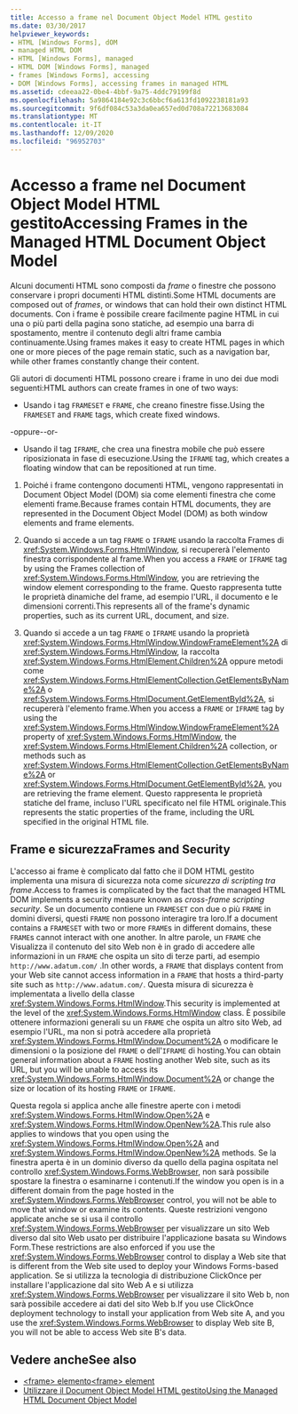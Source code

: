 ```yaml
---
title: Accesso a frame nel Document Object Model HTML gestito
ms.date: 03/30/2017
helpviewer_keywords:
- HTML [Windows Forms], dOM
- managed HTML DOM
- HTML [Windows Forms], managed
- HTML DOM [Windows Forms], managed
- frames [Windows Forms], accessing
- DOM [Windows Forms], accessing frames in managed HTML
ms.assetid: cdeeaa22-0be4-4bbf-9a75-4ddc79199f8d
ms.openlocfilehash: 5a9864184e92c3c6bbcf6a613fd1092238181a93
ms.sourcegitcommit: 9f6df084c53a3da0ea657ed0d708a72213683084
ms.translationtype: MT
ms.contentlocale: it-IT
ms.lasthandoff: 12/09/2020
ms.locfileid: "96952703"
---
```

# <a name="accessing-frames-in-the-managed-html-document-object-model"></a><span data-ttu-id="0cf0b-102">Accesso a frame nel Document Object Model HTML gestito</span><span class="sxs-lookup"><span data-stu-id="0cf0b-102">Accessing Frames in the Managed HTML Document Object Model</span></span>
<span data-ttu-id="0cf0b-103">Alcuni documenti HTML sono composti da *frame* o finestre che possono conservare i propri documenti HTML distinti.</span><span class="sxs-lookup"><span data-stu-id="0cf0b-103">Some HTML documents are composed out of *frames*, or windows that can hold their own distinct HTML documents.</span></span> <span data-ttu-id="0cf0b-104">Con i frame è possibile creare facilmente pagine HTML in cui una o più parti della pagina sono statiche, ad esempio una barra di spostamento, mentre il contenuto degli altri frame cambia continuamente.</span><span class="sxs-lookup"><span data-stu-id="0cf0b-104">Using frames makes it easy to create HTML pages in which one or more pieces of the page remain static, such as a navigation bar, while other frames constantly change their content.</span></span>  
  
 <span data-ttu-id="0cf0b-105">Gli autori di documenti HTML possono creare i frame in uno dei due modi seguenti:</span><span class="sxs-lookup"><span data-stu-id="0cf0b-105">HTML authors can create frames in one of two ways:</span></span>  
  
- <span data-ttu-id="0cf0b-106">Usando i tag `FRAMESET` e `FRAME`, che creano finestre fisse.</span><span class="sxs-lookup"><span data-stu-id="0cf0b-106">Using the `FRAMESET` and `FRAME` tags, which create fixed windows.</span></span>  
  
 <span data-ttu-id="0cf0b-107">-oppure-</span><span class="sxs-lookup"><span data-stu-id="0cf0b-107">-or-</span></span>  
  
- <span data-ttu-id="0cf0b-108">Usando il tag `IFRAME`, che crea una finestra mobile che può essere riposizionata in fase di esecuzione.</span><span class="sxs-lookup"><span data-stu-id="0cf0b-108">Using the `IFRAME` tag, which creates a floating window that can be repositioned at run time.</span></span>  
  
1. <span data-ttu-id="0cf0b-109">Poiché i frame contengono documenti HTML, vengono rappresentati in Document Object Model (DOM) sia come elementi finestra che come elementi frame.</span><span class="sxs-lookup"><span data-stu-id="0cf0b-109">Because frames contain HTML documents, they are represented in the Document Object Model (DOM) as both window elements and frame elements.</span></span>  
  
2. <span data-ttu-id="0cf0b-110">Quando si accede a un tag `FRAME` o `IFRAME` usando la raccolta Frames di <xref:System.Windows.Forms.HtmlWindow>, si recupererà l'elemento finestra corrispondente al frame.</span><span class="sxs-lookup"><span data-stu-id="0cf0b-110">When you access a `FRAME` or `IFRAME` tag by using the Frames collection of <xref:System.Windows.Forms.HtmlWindow>, you are retrieving the window element corresponding to the frame.</span></span> <span data-ttu-id="0cf0b-111">Questo rappresenta tutte le proprietà dinamiche del frame, ad esempio l'URL, il documento e le dimensioni correnti.</span><span class="sxs-lookup"><span data-stu-id="0cf0b-111">This represents all of the frame's dynamic properties, such as its current URL, document, and size.</span></span>  
  
3. <span data-ttu-id="0cf0b-112">Quando si accede a un tag `FRAME` o `IFRAME` usando la proprietà <xref:System.Windows.Forms.HtmlWindow.WindowFrameElement%2A> di <xref:System.Windows.Forms.HtmlWindow>, la raccolta <xref:System.Windows.Forms.HtmlElement.Children%2A> oppure metodi come <xref:System.Windows.Forms.HtmlElementCollection.GetElementsByName%2A> o <xref:System.Windows.Forms.HtmlDocument.GetElementById%2A>, si recupererà l'elemento frame.</span><span class="sxs-lookup"><span data-stu-id="0cf0b-112">When you access a `FRAME` or `IFRAME` tag by using the <xref:System.Windows.Forms.HtmlWindow.WindowFrameElement%2A> property of <xref:System.Windows.Forms.HtmlWindow>, the <xref:System.Windows.Forms.HtmlElement.Children%2A> collection, or methods such as <xref:System.Windows.Forms.HtmlElementCollection.GetElementsByName%2A> or <xref:System.Windows.Forms.HtmlDocument.GetElementById%2A>, you are retrieving the frame element.</span></span> <span data-ttu-id="0cf0b-113">Questo rappresenta le proprietà statiche del frame, incluso l'URL specificato nel file HTML originale.</span><span class="sxs-lookup"><span data-stu-id="0cf0b-113">This represents the static properties of the frame, including the URL specified in the original HTML file.</span></span>  
  
## <a name="frames-and-security"></a><span data-ttu-id="0cf0b-114">Frame e sicurezza</span><span class="sxs-lookup"><span data-stu-id="0cf0b-114">Frames and Security</span></span>  
 <span data-ttu-id="0cf0b-115">L'accesso ai frame è complicato dal fatto che il DOM HTML gestito implementa una misura di sicurezza nota come *sicurezza di scripting tra frame*.</span><span class="sxs-lookup"><span data-stu-id="0cf0b-115">Access to frames is complicated by the fact that the managed HTML DOM implements a security measure known as *cross-frame scripting security*.</span></span> <span data-ttu-id="0cf0b-116">Se un documento contiene un `FRAMESET` con due o più `FRAME` in domini diversi, questi `FRAME` non possono interagire tra loro.</span><span class="sxs-lookup"><span data-stu-id="0cf0b-116">If a document contains a `FRAMESET` with two or more `FRAME`s in different domains, these `FRAME`s cannot interact with one another.</span></span> <span data-ttu-id="0cf0b-117">In altre parole, un `FRAME` che Visualizza il contenuto del sito Web non è in grado di accedere alle informazioni in un `FRAME` che ospita un sito di terze parti, ad esempio `http://www.adatum.com/` .</span><span class="sxs-lookup"><span data-stu-id="0cf0b-117">In other words, a `FRAME` that displays content from your Web site cannot access information in a `FRAME` that hosts a third-party site such as `http://www.adatum.com/`.</span></span> <span data-ttu-id="0cf0b-118">Questa misura di sicurezza è implementata a livello della classe <xref:System.Windows.Forms.HtmlWindow>.</span><span class="sxs-lookup"><span data-stu-id="0cf0b-118">This security is implemented at the level of the <xref:System.Windows.Forms.HtmlWindow> class.</span></span> <span data-ttu-id="0cf0b-119">È possibile ottenere informazioni generali su un `FRAME` che ospita un altro sito Web, ad esempio l'URL, ma non si potrà accedere alla proprietà <xref:System.Windows.Forms.HtmlWindow.Document%2A> o modificare le dimensioni o la posizione del `FRAME` o dell'`IFRAME` di hosting.</span><span class="sxs-lookup"><span data-stu-id="0cf0b-119">You can obtain general information about a `FRAME` hosting another Web site, such as its URL, but you will be unable to access its <xref:System.Windows.Forms.HtmlWindow.Document%2A> or change the size or location of its hosting `FRAME` or `IFRAME`.</span></span>  
  
 <span data-ttu-id="0cf0b-120">Questa regola si applica anche alle finestre aperte con i metodi <xref:System.Windows.Forms.HtmlWindow.Open%2A> e <xref:System.Windows.Forms.HtmlWindow.OpenNew%2A>.</span><span class="sxs-lookup"><span data-stu-id="0cf0b-120">This rule also applies to windows that you open using the <xref:System.Windows.Forms.HtmlWindow.Open%2A> and <xref:System.Windows.Forms.HtmlWindow.OpenNew%2A> methods.</span></span> <span data-ttu-id="0cf0b-121">Se la finestra aperta è in un dominio diverso da quello della pagina ospitata nel controllo <xref:System.Windows.Forms.WebBrowser>, non sarà possibile spostare la finestra o esaminarne i contenuti.</span><span class="sxs-lookup"><span data-stu-id="0cf0b-121">If the window you open is in a different domain from the page hosted in the <xref:System.Windows.Forms.WebBrowser> control, you will not be able to move that window or examine its contents.</span></span> <span data-ttu-id="0cf0b-122">Queste restrizioni vengono applicate anche se si usa il controllo <xref:System.Windows.Forms.WebBrowser> per visualizzare un sito Web diverso dal sito Web usato per distribuire l'applicazione basata su Windows Form.</span><span class="sxs-lookup"><span data-stu-id="0cf0b-122">These restrictions are also enforced if you use the <xref:System.Windows.Forms.WebBrowser> control to display a Web site that is different from the Web site used to deploy your Windows Forms-based application.</span></span> <span data-ttu-id="0cf0b-123">Se si utilizza la tecnologia di distribuzione ClickOnce per installare l'applicazione dal sito Web A e si utilizza <xref:System.Windows.Forms.WebBrowser> per visualizzare il sito Web b, non sarà possibile accedere ai dati del sito Web b.</span><span class="sxs-lookup"><span data-stu-id="0cf0b-123">If you use ClickOnce deployment technology to install your application from Web site A, and you use the <xref:System.Windows.Forms.WebBrowser> to display Web site B, you will not be able to access Web site B's data.</span></span>  
  
## <a name="see-also"></a><span data-ttu-id="0cf0b-124">Vedere anche</span><span class="sxs-lookup"><span data-stu-id="0cf0b-124">See also</span></span>

- [<span data-ttu-id="0cf0b-125">\<frame> elemento</span><span class="sxs-lookup"><span data-stu-id="0cf0b-125">\<frame> element</span></span>](https://developer.mozilla.org/docs/Web/HTML/Element/frame)
- [<span data-ttu-id="0cf0b-126">Utilizzare il Document Object Model HTML gestito</span><span class="sxs-lookup"><span data-stu-id="0cf0b-126">Using the Managed HTML Document Object Model</span></span>](using-the-managed-html-document-object-model.md)
